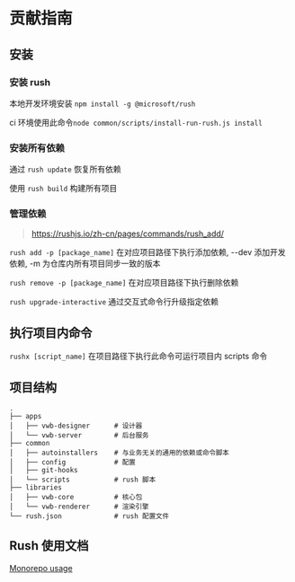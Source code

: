 # 贡献指南

## 安装

### 安装 rush

本地开发环境安装 `npm install -g @microsoft/rush`

ci 环境使用此命令`node common/scripts/install-run-rush.js install`

### 安装所有依赖

通过 `rush update` 恢复所有依赖

使用 `rush build` 构建所有项目

### 管理依赖

> https://rushjs.io/zh-cn/pages/commands/rush_add/

`rush add -p [package_name]` 在对应项目路径下执行添加依赖, --dev 添加开发依赖, -m 为仓库内所有项目同步一致的版本

`rush remove -p [package_name]` 在对应项目路径下执行删除依赖

`rush upgrade-interactive` 通过交互式命令行升级指定依赖

## 执行项目内命令

`rushx [script_name]` 在项目路径下执行此命令可运行项目内 scripts 命令

## 项目结构

```
.
├── apps
│   ├── vwb-designer      # 设计器
│   └── vwb-server        # 后台服务
├── common
│   ├── autoinstallers    # 与业务无关的通用的依赖或命令脚本
│   ├── config            # 配置
│   ├── git-hooks
│   └── scripts           # rush 脚本
├── libraries
│   ├── vwb-core          # 核心包
│   └── vwb-renderer      # 渲染引擎
└── rush.json             # rush 配置文件
```

## Rush 使用文档

[Monorepo usage](https://rushjs.io/)
